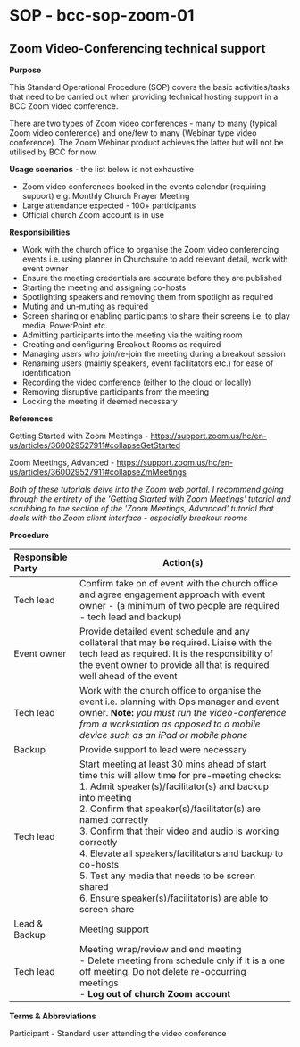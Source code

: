 # SOP - bcc-sop-zoom-01



## Zoom Video-Conferencing technical support



**Purpose**

This Standard Operational Procedure (SOP) covers the basic activities/tasks that need to be carried out when providing technical hosting support in a BCC Zoom video conference.

There are two types of Zoom video conferences - many to many (typical Zoom video conference) and one/few to many (Webinar type  video conference). The Zoom Webinar product achieves the latter but will not be utilised by BCC for now. 

**Usage scenarios** - the list below is not exhaustive 

- Zoom video conferences booked in the events calendar (requiring support) e.g. Monthly Church Prayer Meeting 
- Large attendance expected - 100+ participants
- Official church Zoom account is in use

**Responsibilities**

- Work with the church office to organise the Zoom video conferencing events i.e. using planner in Churchsuite to add relevant detail, work with event owner
- Ensure the meeting credentials are accurate before they are published
- Starting the meeting and assigning co-hosts
- Spotlighting speakers and removing them from spotlight as required
- Muting and un-muting as required
- Screen sharing or enabling participants to share their screens i.e. to play media, PowerPoint etc.
- Admitting participants into the meeting via the waiting room
- Creating and configuring Breakout Rooms as required
- Managing users who join/re-join the meeting during a breakout session
- Renaming users (mainly speakers, event facilitators etc.) for ease of identification 
- Recording the video conference (either to the cloud or locally)
- Removing disruptive participants from the meeting
- Locking the meeting if deemed necessary

**References** 

Getting Started with Zoom Meetings - https://support.zoom.us/hc/en-us/articles/360029527911#collapseGetStarted

Zoom Meetings, Advanced - https://support.zoom.us/hc/en-us/articles/360029527911#collapseZmMeetings

*Both of these tutorials delve into the Zoom web portal. I recommend going through the entirety of the 'Getting Started with Zoom Meetings' tutorial and scrubbing to the section of the 'Zoom Meetings, Advanced' tutorial that deals with the Zoom client interface - especially breakout rooms*

**Procedure**

| Responsible Party | Action(s)                                                    |
| :---------------- | ------------------------------------------------------------ |
| Tech lead         | Confirm take on of event with the church office and agree engagement approach with event owner - (a minimum of two people are required -  tech lead and backup) |
| Event owner       | Provide detailed event schedule and any collateral that may be required. Liaise with the tech lead as required. It is the responsibility of the event owner to provide all that is required well ahead of the event |
| Tech lead         | Work with the church office to organise the event i.e. planning with Ops manager and event owner. **Note:**  *you must run the video-conference from a workstation as opposed to a mobile device such as an iPad or mobile phone* |
| Backup            | Provide support to lead were necessary                       |
| Tech lead         | Start meeting at least 30 mins ahead of start time this will allow time for pre-meeting checks:<br />1. Admit speaker(s)/facilitator(s) and backup into meeting<br />2. Confirm that speaker(s)/facilitator(s) are named correctly<br />3. Confirm that their video and audio is working correctly<br />4. Elevate all speakers/facilitators and backup to co-hosts<br />5. Test any media that needs to be screen shared <br />6. Ensure speaker(s)/facilitator(s) are able to screen share |
| Lead & Backup     | Meeting support                                              |
| Tech lead         | Meeting wrap/review and end meeting<br />- Delete meeting from schedule only if it is a one off meeting. Do not delete re-occurring meetings<br />- **Log out of church Zoom account** |

**Terms & Abbreviations**

Participant - Standard user attending the video conference
